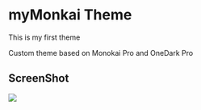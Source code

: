 # myMonkai Theme

This is my first theme

Custom theme based on Monokai Pro and OneDark Pro

## ScreenShot

![](https://s2.loli.net/2022/03/27/hrS2nJTEN4Gt8vP.png)
